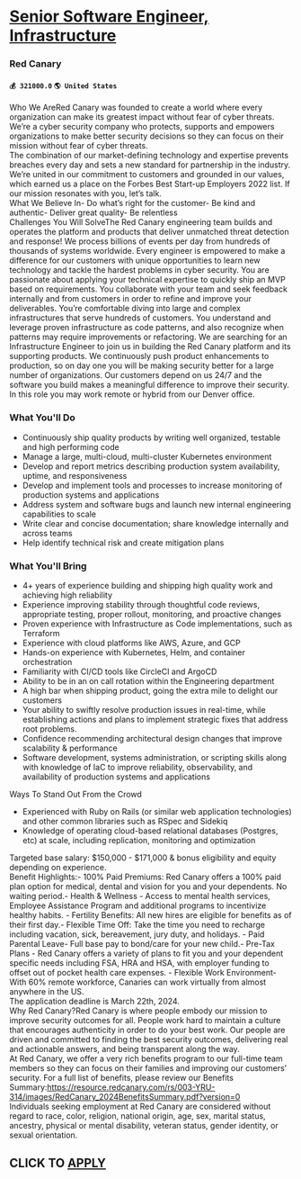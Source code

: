 # [Senior Software Engineer, Infrastructure](https://www.remotewlb.com/apply/senior-software-engineer-infrastructure-69377)  
### Red Canary  
#### `💰 321000.0` `🌎 United States`  
Who We AreRed Canary was founded to create a world where every organization can make its greatest impact without fear of cyber threats. We’re a cyber security company who protects, supports and empowers organizations to make better security decisions so they can focus on their mission without fear of cyber threats.  
The combination of our market-defining technology and expertise prevents breaches every day and sets a new standard for partnership in the industry. We’re united in our commitment to customers and grounded in our values, which earned us a place on the Forbes Best Start-up Employers 2022 list. If our mission resonates with you, let’s talk.  
What We Believe In- Do what’s right for the customer- Be kind and authentic- Deliver great quality- Be relentless  
Challenges You Will SolveThe Red Canary engineering team builds and operates the platform and products that deliver unmatched threat detection and response! We process billions of events per day from hundreds of thousands of systems worldwide. Every engineer is empowered to make a difference for our customers with unique opportunities to learn new technology and tackle the hardest problems in cyber security. You are passionate about applying your technical expertise to quickly ship an MVP based on requirements. You collaborate with your team and seek feedback internally and from customers in order to refine and improve your deliverables. You’re comfortable diving into large and complex infrastructures that serve hundreds of customers. You understand and leverage proven infrastructure as code patterns, and also recognize when patterns may require improvements or refactoring. We are searching for an Infrastructure Engineer to join us in building the Red Canary platform and its supporting
products. We continuously push product enhancements to production, so on day one you will be making security better for a large number of organizations. Our customers depend on us 24/7 and the software you build makes a meaningful difference to improve their security. In this role you may work remote or hybrid from our Denver office.

### What You'll Do

  * Continuously ship quality products by writing well organized, testable and high performing code
  * Manage a large, multi-cloud, multi-cluster Kubernetes environment
  * Develop and report metrics describing production system availability, uptime, and responsiveness
  * Develop and implement tools and processes to increase monitoring of production systems and applications
  * Address system and software bugs and launch new internal engineering capabilities to scale
  * Write clear and concise documentation; share knowledge internally and across teams
  * Help identify technical risk and create mitigation plans

### What You'll Bring

  * 4+ years of experience building and shipping high quality work and achieving high reliability
  * Experience improving stability through thoughtful code reviews, appropriate testing, proper rollout, monitoring, and proactive changes
  * Proven experience with Infrastructure as Code implementations, such as Terraform
  * Experience with cloud platforms like AWS, Azure, and GCP
  * Hands-on experience with Kubernetes, Helm, and container orchestration
  * Familiarity with CI/CD tools like CircleCI and ArgoCD
  * Ability to be in an on call rotation within the Engineering department
  * A high bar when shipping product, going the extra mile to delight our customers
  * Your ability to swiftly resolve production issues in real-time, while establishing actions and plans to implement strategic fixes that address root problems.
  * Confidence recommending architectural design changes that improve scalability & performance
  * Software development, systems administration, or scripting skills along with knowledge of IaC to improve reliability, observability, and availability of production systems and applications
  
Ways To Stand Out From the Crowd

  * Experienced with Ruby on Rails (or similar web application technologies) and other common libraries such as RSpec and Sidekiq
  * Knowledge of operating cloud-based relational databases (Postgres, etc) at scale, including replication, monitoring and optimization

Targeted base salary: $150,000 - $171,000 & bonus eligibility and equity depending on experience.  
Benefit Highlights:- 100% Paid Premiums: Red Canary offers a 100% paid plan option for medical, dental and vision for you and your dependents. No waiting period.- Health & Wellness - Access to mental health services, Employee Assistance Program and additional programs to incentivize healthy habits. - Fertility Benefits: All new hires are eligible for benefits as of their first day.- Flexible Time Off: Take the time you need to recharge including vacation, sick, bereavement, jury duty, and holidays. - Paid Parental Leave- Full base pay to bond/care for your new child.- Pre-Tax Plans - Red Canary offers a variety of plans to fit you and your dependent specific needs including FSA, HRA and HSA, with employer funding to offset out of pocket health care expenses. - Flexible Work Environment- With 60% remote workforce, Canaries can work virtually from almost anywhere in the US.  
The application deadline is March 22th, 2024.  
Why Red Canary?Red Canary is where people embody our mission to improve security outcomes for all. People work hard to maintain a culture that encourages authenticity in order to do your best work. Our people are driven and committed to finding the best security outcomes, delivering real and actionable answers, and being transparent along the way.  
At Red Canary, we offer a very rich benefits program to our full-time team members so they can focus on their families and improving our customers’ security. For a full list of benefits, please review our Benefits Summary:https://resource.redcanary.com/rs/003-YRU-314/images/RedCanary_2024BenefitsSummary.pdf?version=0  
Individuals seeking employment at Red Canary are considered without regard to race, color, religion, national origin, age, sex, marital status, ancestry, physical or mental disability, veteran status, gender identity, or sexual orientation.  
## CLICK TO [APPLY](https://www.remotewlb.com/apply/senior-software-engineer-infrastructure-69377)

